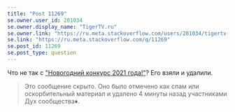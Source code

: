 ```yaml
---
title: "Post 11269"
se.owner.user_id: 281034
se.owner.display_name: "TigerTV.ru"
se.owner.link: "https://ru.meta.stackoverflow.com/users/281034/tigertv-ru"
se.link: "https://ru.meta.stackoverflow.com/q/11269"
se.post_id: 11269
se.post_type: question
---
```

<p>Что не так с <a href="https://ru.stackoverflow.com/q/1225740/281034">&quot;Новогодний конкурс 2021 года!&quot;</a>? Eго взяли и удалили.</p>
<blockquote>
<p>Это сообщение скрыто. Оно было отмечено как спам или оскорбительный материал и удалено 4 минуты назад участниками Дух сообщества♦.</p>
</blockquote>
